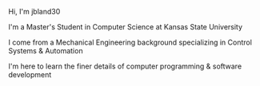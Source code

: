 Hi, I'm jbland30

I'm a Master's Student in Computer Science at Kansas State University

I come from a Mechanical Engineering background specializing in Control Systems & Automation

I'm here to learn the finer details of computer programming & software development

<!---
jbland30/jbland30 is a ✨ special ✨ repository because its `README.md` (this file) appears on your GitHub profile.
You can click the Preview link to take a look at your changes.
--->
